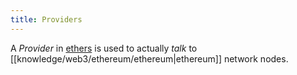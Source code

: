 ```yaml
---
title: Providers
---
```


A _Provider_ in [ethers](/knowledge/web3/frontend/ethers.md) is used to actually _talk_ to [[knowledge/web3/ethereum/ethereum|ethereum]] network nodes.
